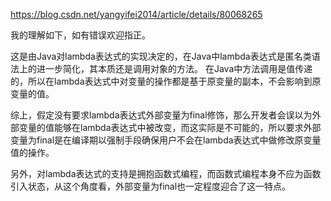 https://blog.csdn.net/yangyifei2014/article/details/80068265



我的理解如下，如有错误欢迎指正。

这是由Java对lambda表达式的实现决定的，在Java中lambda表达式是匿名类语法上的进一步简化，其本质还是调用对象的方法。
在Java中方法调用是值传递的，所以在lambda表达式中对变量的操作都是基于原变量的副本，不会影响到原变量的值。

综上，假定没有要求lambda表达式外部变量为final修饰，那么开发者会误以为外部变量的值能够在lambda表达式中被改变，而这实际是不可能的，所以要求外部变量为final是在编译期以强制手段确保用户不会在lambda表达式中做修改原变量值的操作。

另外，对lambda表达式的支持是拥抱函数式编程，而函数式编程本身不应为函数引入状态，从这个角度看，外部变量为final也一定程度迎合了这一特点。
